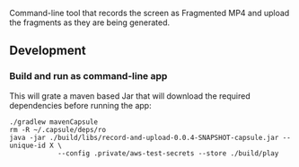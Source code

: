 

Command-line tool that records the screen as Fragmented MP4 and upload the fragments as they are being generated.


## Development

### Build and run as command-line app

This will grate a maven based Jar that will download the required dependencies before running the app:
```
./gradlew mavenCapsule
rm -R ~/.capsule/deps/ro
java -jar ./build/libs/record-and-upload-0.0.4-SNAPSHOT-capsule.jar --unique-id X \
            --config .private/aws-test-secrets --store ./build/play
```

